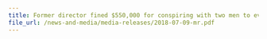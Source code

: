 ```yaml
---
title: Former director fined $550,000 for conspiring with two men to evade duties and GST on 2,700 cartons of beer 
file_url: /news-and-media/media-releases/2018-07-09-mr.pdf
---
```

